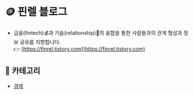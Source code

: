 # 🪙 핀렐 블로그
- 금융(fintech):moneybag:과 기술(relationship):wrench:의 융합을 통한 사람들과의 관계 형성과 정보 공유를 지향합니다.  
:point_right: [https://finrel.tistory.com](https://finrel.tistory.com)

## 📌 카테고리
- [경제](https://github.com/jectgenius/finrel-blog/tree/main/경제)